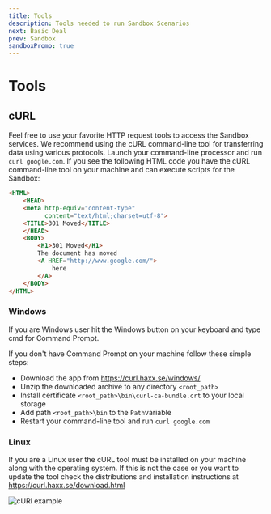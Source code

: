 ```yaml
---
title: Tools
description: Tools needed to run Sandbox Scenarios
next: Basic Deal
prev: Sandbox
sandboxPromo: true
---
```


# Tools

## cURL

Feel free to use your favorite HTTP request tools to access the Sandbox services. We recommend using the cURL command-line tool for transferring data using various protocols. 
Launch your command-line processor and run `curl google.com`. If you see the following HTML code you have the cURL command-line tool on your machine and can execute scripts for the Sandbox:

```html
<HTML>
    <HEAD>
    <meta http-equiv="content-type" 
          content="text/html;charset=utf-8">
    <TITLE>301 Moved</TITLE>
    </HEAD>
    <BODY>
        <H1>301 Moved</H1>
        The document has moved
        <A HREF="http://www.google.com/">
            here
        </A>
    </BODY>
</HTML>
```

### Windows

If you are Windows user hit the Windows button on your keyboard and type cmd for Command Prompt.

If you don't have Command Prompt on your machine follow these simple steps:
* Download the app from <a href="https://curl.haxx.se/windows/" target="blank">https://curl.haxx.se/windows/ </a>
* Unzip the downloaded archive to any directory `<root_path>`
* Install certificate `<root_path>\bin\curl-ca-bundle.crt` to your local storage
* Add path `<root_path>\bin` to the `Path`variable
* Restart your command-line tool and run `curl google.com`

### Linux

If you are a Linux user the cURL tool must be installed on your machine along with the operating system. 
If this is not the case or you want to update the tool check the distributions and installation instructions at <a href="https://curl.haxx.se/download.html" target="blank">https://curl.haxx.se/download.html </a>

![cURl example](/assets/curl.gif)
